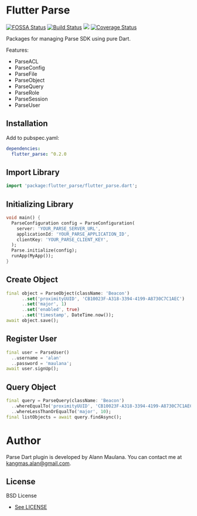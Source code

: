 # Flutter Parse   
[![FOSSA Status](https://app.fossa.io/api/projects/git%2Bgithub.com%2Falann-maulana%2Fflutter_parse.svg?type=shield)](https://app.fossa.io/projects/git%2Bgithub.com%2Falann-maulana%2Fflutter_parse?ref=badge_shield)  [![Build Status](https://travis-ci.org/alann-maulana/flutter_parse.svg?branch=master)](https://travis-ci.org/alann-maulana/flutter_parse#)  [![](https://img.shields.io/pub/v/flutter_parse.svg)](https://github.com/alann-maulana/flutter_parse)  [![Coverage Status](https://coveralls.io/repos/github/alann-maulana/flutter_parse/badge.svg?branch=master)](https://coveralls.io/github/alann-maulana/flutter_parse?branch=master)

Packages for managing Parse SDK using pure Dart. 

Features:
* ParseACL
* ParseConfig
* ParseFile
* ParseObject
* ParseQuery
* ParseRole
* ParseSession
* ParseUser
    
## Installation

Add to pubspec.yaml:

```yaml
dependencies:
  flutter_parse: ^0.2.0
```

## Import Library
```dart   
import 'package:flutter_parse/flutter_parse.dart';
```

## Initializing Library

```dart
void main() {
  ParseConfiguration config = ParseConfiguration(
    server: 'YOUR_PARSE_SERVER_URL',
    applicationId: 'YOUR_PARSE_APPLICATION_ID',
    clientKey: 'YOUR_PARSE_CLIENT_KEY',
  );
  Parse.initialize(config);
  runApp(MyApp());
}
```

## Create Object

```dart
final object = ParseObject(className: 'Beacon')
      ..set('proximityUUID', 'CB10023F-A318-3394-4199-A8730C7C1AEC')
      ..set('major', 1)
      ..set('enabled', true)
      ..set('timestamp', DateTime.now());
await object.save();
```

## Register User

```dart
final user = ParseUser()
  ..username = 'alan'
  ..password = 'maulana';
await user.signUp();
```

## Query Object

```dart
final query = ParseQuery(className: 'Beacon')
  ..whereEqualTo('proximityUUID', 'CB10023F-A318-3394-4199-A8730C7C1AEC')
  ..whereLessThanOrEqualTo('major', 10);
final listObjects = await query.findAsync();
```

# Author

Parse Dart plugin is developed by Alann Maulana. You can contact me at <kangmas.alan@gmail.com>.

## License

BSD License
- [See LICENSE](https://github.com/alann-maulana/flutter_parse/blob/master/LICENSE)
